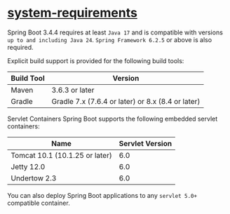 # [system-requirements](https://docs.spring.io/spring-boot/system-requirements.html)    

Spring Boot 3.4.4 requires at least `Java 17` and is compatible with versions `up to and including Java 24`. `Spring Framework 6.2.5` or above is also required.

Explicit build support is provided for the following build tools:

|Build Tool|	Version|
|---|---|
|Maven|3.6.3 or later|
|Gradle|Gradle 7.x (7.6.4 or later) or 8.x (8.4 or later)|

Servlet Containers
Spring Boot supports the following embedded servlet containers:

|Name|	Servlet Version|
|---|---|
|Tomcat 10.1 (10.1.25 or later)|6.0|
|Jetty 12.0|6.0|
|Undertow 2.3|6.0|

You can also deploy Spring Boot applications to any `servlet 5.0+` compatible container.